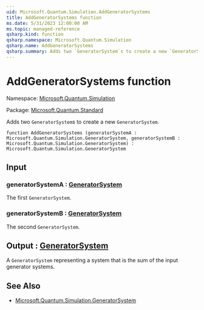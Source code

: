 ```yaml
---
uid: Microsoft.Quantum.Simulation.AddGeneratorSystems
title: AddGeneratorSystems function
ms.date: 5/31/2023 12:00:00 AM
ms.topic: managed-reference
qsharp.kind: function
qsharp.namespace: Microsoft.Quantum.Simulation
qsharp.name: AddGeneratorSystems
qsharp.summary: Adds two `GeneratorSystem`s to create a new `GeneratorSystem`.
---
```


# AddGeneratorSystems function

Namespace: [Microsoft.Quantum.Simulation](xref:Microsoft.Quantum.Simulation)

Package: [Microsoft.Quantum.Standard](https://nuget.org/packages/Microsoft.Quantum.Standard)


Adds two `GeneratorSystem`s to create a new `GeneratorSystem`.

```qsharp
function AddGeneratorSystems (generatorSystemA : Microsoft.Quantum.Simulation.GeneratorSystem, generatorSystemB : Microsoft.Quantum.Simulation.GeneratorSystem) : Microsoft.Quantum.Simulation.GeneratorSystem
```


## Input

### generatorSystemA : [GeneratorSystem](xref:Microsoft.Quantum.Simulation.GeneratorSystem)

The first `GeneratorSystem`.


### generatorSystemB : [GeneratorSystem](xref:Microsoft.Quantum.Simulation.GeneratorSystem)

The second `GeneratorSystem`.



## Output : [GeneratorSystem](xref:Microsoft.Quantum.Simulation.GeneratorSystem)

A `GeneratorSystem` representing a system that is the sum of theinput generator systems.

## See Also

- [Microsoft.Quantum.Simulation.GeneratorSystem](xref:Microsoft.Quantum.Simulation.GeneratorSystem)
